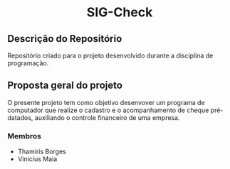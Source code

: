 <h1 align = "center">SIG-Check</h1>

## Descrição do Repositório 

Repositório criado para o projeto desenvolvido durante a disciplina de programação.

## Proposta geral do projeto

O presente projeto tem como objetivo desenvover um programa de computador que realize o cadastro e o acompanhamento de cheque pré-datados, auxiliando o controle financeiro de uma empresa.

### Membros
- Thamiris Borges
- Vinicius Maia 
